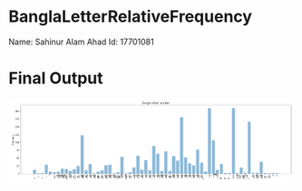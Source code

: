 # BanglaLetterRelativeFrequency
 

 Name: Sahinur Alam Ahad
 Id: 17701081
 
 # Final Output
 ![Final Output](https://github.com/SahinurAlam81/BanglaLetterRelativeFrequency/blob/main/17701081.png)
